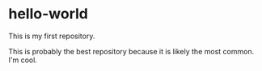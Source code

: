 # hello-world
This is my first repository.

This is probably the best repository because it is likely the most common. I'm cool.
